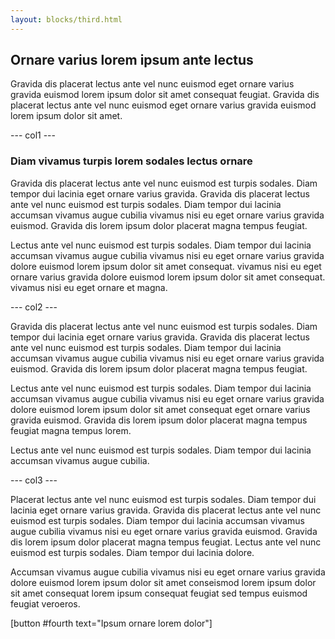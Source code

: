 ```yaml
---
layout: blocks/third.html
---
```


## Ornare varius lorem ipsum ante lectus

Gravida dis placerat lectus ante vel nunc euismod eget ornare varius gravida euismod lorem ipsum dolor sit amet 
consequat feugiat. Gravida dis placerat lectus ante vel nunc euismod eget ornare varius gravida euismod lorem 
ipsum dolor sit amet.


--- col1 ---

### Diam vivamus turpis lorem sodales lectus ornare

Gravida dis placerat lectus ante vel nunc euismod est turpis sodales. Diam tempor dui lacinia eget ornare varius 
gravida. Gravida dis placerat lectus ante vel nunc euismod est turpis sodales. Diam tempor dui lacinia accumsan 
vivamus augue cubilia vivamus nisi eu eget ornare varius gravida euismod. Gravida dis lorem ipsum dolor placerat 
magna tempus feugiat.

Lectus ante vel nunc euismod est turpis sodales. Diam tempor dui lacinia accumsan vivamus augue cubilia vivamus 
nisi eu eget ornare varius gravida dolore euismod lorem ipsum dolor sit amet consequat. vivamus nisi eu eget ornare 
varius gravida dolore euismod lorem ipsum dolor sit amet consequat. vivamus nisi eu eget ornare et magna.

                        
--- col2 ---
                        
Gravida dis placerat lectus ante vel nunc euismod est turpis sodales. Diam tempor dui lacinia eget ornare varius 
gravida. Gravida dis placerat lectus ante vel nunc euismod est turpis sodales. Diam tempor dui lacinia accumsan 
vivamus augue cubilia vivamus nisi eu eget ornare varius gravida euismod.  Gravida dis lorem ipsum dolor placerat 
magna tempus feugiat.

Lectus ante vel nunc euismod est turpis sodales. Diam tempor dui lacinia accumsan vivamus augue cubilia vivamus 
nisi eu eget ornare varius gravida dolore euismod lorem ipsum dolor sit amet consequat eget ornare varius gravida 
euismod. Gravida dis lorem ipsum dolor placerat magna tempus feugiat magna tempus lorem.
    
Lectus ante vel nunc euismod est turpis sodales. Diam tempor dui lacinia accumsan vivamus augue cubilia.


--- col3 ---

Placerat lectus ante vel nunc euismod est turpis sodales. Diam tempor dui lacinia eget ornare varius gravida. 
Gravida dis placerat lectus ante vel nunc euismod est turpis sodales. Diam tempor dui lacinia accumsan vivamus 
augue cubilia vivamus nisi eu eget ornare varius gravida euismod.  Gravida dis lorem ipsum dolor placerat magna 
tempus feugiat. Lectus ante vel nunc euismod est turpis sodales. Diam tempor dui lacinia dolore.
    
Accumsan vivamus augue cubilia vivamus nisi eu eget ornare varius gravida dolore euismod lorem ipsum dolor sit amet 
conseismod lorem ipsum dolor sit amet consequat lorem ipsum consequat feugiat sed tempus euismod feugiat veroeros.

[button #fourth text="Ipsum ornare lorem dolor"]
